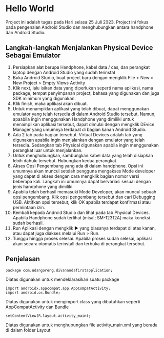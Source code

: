 # Hello World

Project ini adalah tugas pada Hari selasa 25 Juli 2023. Project ini fokus pada pengenalan Android Studio dan menghubungkan antara handphone dan Android Studio.

## Langkah-langkah Menjalankan Physical Device Sebagai Emulator

1. Persiapkan alat berupa Handphone, kabel data / cas, dan perangkat laptop dengan Android Studio yang sudah terinstal
2. Buka Android Studio, buat project baru dengan mengklik File > New > New Project > Empty Views Activity
3. Klik next, lalu isikan data yang diperlukan seperti nama aplikasi, nama package, tempat penyimpanan project, bahasa yang digunakan dan juga SDK minimum yang digunakan.
4. Klik finish, maka aplikasi akan dibuat.
5. Untuk menampiklan aplikasi yang telah dibuat, dapat menggunakan emulator yang telah tersedia di dalam Android Studio tersebut. Namun, apaabila ingin menggunakan Handphone yang dimiliki untuk menampilkan aplikasi tersebut, dapat dimulai dengan mengklik DEvice Manager yang umumnya terdapat di bagian kanan Android Studio.
6. Ada 2 tab pada bagian tersebut. Virtual Devices adalah tab yang digunakan apabila ingin menjalankan dengan emulator yang telah tersedia. Sedangkan tab Physical digunakan apabila ingin menggunakan perangkat luar untuk menjalankan.
7. Untuk menghubungkan, sambungkan kabel data yang telah disiapkan lebih dahulu tersebut. Hubungkan kedua perangkat.
8. Akses Opsi Pengembang yang ada di dalam handphone. Opsi ini umumnya akan muncul setelah pengguna mengakses Mode developer yang dapat di akses dengan cara mengklik bagian nomor versi beberapa kali. Langkah ini umumnya dapat bervariasi sesuai dengan jenis handphone yang dimiliki.
9. Apabila telah berhasil memasuki Mode Developer, akan muncul sebuah opsi pengembang. Klik opsi pengembang tersebut dan cari Debugging USB. Aktifkan opsi tersebut, klik OK apabila terdapat konfirmasi atau permintaan izin.
10. Kembali kepada Android Studio dan lihat pada tab Physical Devices. Apabila Handphone sudah terlihat (misal; SM-12312A) maka koneksi sudah berhasil.
11. Run Aplikasi dengan mengklik :arrow_forward: yang biasanya terdapat di atas kanan, atau dapat juga diakses melalui Run > Run.
12. Tunggu hingga proses selesai. Apabila proses sudah selesai, aplikasi akan secara otomatis terinstall dan terbuka di perangkat tersebut.

## Penjelasan

<pre><code>package com.udangoreng.divanandafirstapplication;</code></pre>
Diatas digunakan untuk mendeklarasikan suatu package
<pre><code>import androidx.appcompat.app.AppCompatActivity;
import android.os.Bundle;</code></pre>
Diatas digunakan untuk mengimport class yang dibutuhkan seperti AppCompatActivity dan Bundle
<pre><code>setContentView(R.layout.activity_main);</code></pre>
Diatas digunakan untuk menghubungkan file activity_main.xml yang berada di dalam folder Layout
